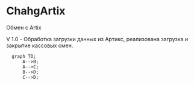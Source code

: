 # ChahgArtix
 Обмен с Artix

V 1.0  - Обработка загрузки данных из Артикс, реализована загрузка и закрытие кассовых смен.

```mermaid
  graph TD;
      A-->B;
      A-->C;
      B-->D;
      C-->D;
```
